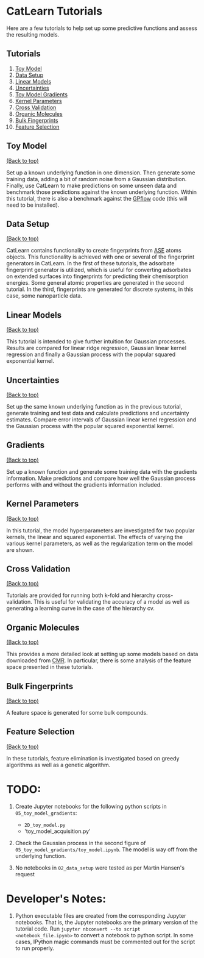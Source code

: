 # CatLearn Tutorials

Here are a few tutorials to help set up some predictive functions and assess the resulting models.

## Tutorials

1.  [Toy Model](#toy-model)
2.  [Data Setup](#data-setup)
3.  [Linear Models](#linear-models)
4.  [Uncertainties](#uncertainties)
5.  [Toy Model Gradients](#gradients)
6.  [Kernel Parameters](#kernel-parameters)
7.  [Cross Validation](#cross-validation)
8.  [Organic Molecules](#organic-molecules)
9.  [Bulk Fingerprints](#bulk-fingerprints)
10. [Feature Selection](#feature-selection)

## Toy Model

[(Back to top)](#atoml-tutorials)

Set up a known underlying function in one dimension. Then generate some training data, adding a bit of random noise from a Gaussian distribution. Finally, use CatLearn to make predictions on some unseen data and benchmark those predictions against the known underlying function. Within this tutorial, there is also a benchmark against the [GPflow](https://github.com/GPflow/GPflow) code (this will need to be installed).

## Data Setup

[(Back to top)](#atoml-tutorials)

CatLearn contains functionality to create fingerprints from [ASE](https://wiki.fysik.dtu.dk/ase/) atoms objects. This functionality is achieved with one or several of the fingerprint generators in CatLearn. In the first of these tutorials, the adsorbate fingerprint generator is utilized, which is useful for converting adsorbates on extended surfaces into fingerprints for predicting their chemisorption energies. Some general atomic properties are generated in the second tutorial. In the third, fingerprints are generated for discrete systems, in this case, some nanoparticle data.

## Linear Models

[(Back to top)](#atoml-tutorials)

This tutorial is intended to give further intuition for Gaussian processes. Results are compared for linear ridge regression, Gaussian linear kernel regression and finally a Gaussian process with the popular squared exponential kernel.

## Uncertainties

[(Back to top)](#atoml-tutorials)

Set up the same known underlying function as in the previous tutorial, generate training and test data and calculate predictions and uncertainty estimates. Compare error intervals of Gaussian linear kernel regression and the Gaussian process with the popular squared exponential kernel.

## Gradients

[(Back to top)](#atoml-tutorials)

Set up a known function and generate some training data with the gradients information. Make predictions and compare how well the Gaussian process performs with and without the gradients information included.

## Kernel Parameters

[(Back to top)](#atoml-tutorials)

In this tutorial, the model hyperparameters are investigated for two popular kernels, the linear and squared exponential. The effects of varying the various kernel parameters, as well as the regularization term on the model are shown.

## Cross Validation

[(Back to top)](#atoml-tutorials)

Tutorials are provided for running both k-fold and hierarchy cross-validation. This is useful for validating the accuracy of a model as well as generating a learning curve in the case of the hierarchy cv.

## Organic Molecules

[(Back to top)](#atoml-tutorials)

This provides a more detailed look at setting up some models based on data downloaded from [CMR](https://cmr.fysik.dtu.dk/). In particular, there is some analysis of the feature space presented in these tutorials.

## Bulk Fingerprints

[(Back to top)](#atoml-tutorials)

A feature space is generated for some bulk compounds.

## Feature Selection

[(Back to top)](#atoml-tutorials)

In these tutorials, feature elimination is investigated based on greedy algorithms as well as a genetic algorithm.


# TODO:
1. Create Jupyter notebooks for the following python scripts in
`05_toy_model_gradients`:
    * `2D_toy_model.py`
    * 'toy_model_acquisition.py'

2. Check the Gaussian process in the second figure of
`05_toy_model_gradients/toy_model.ipynb`. The model is way off from the
underlying function.

3. No notebooks in `02_data_setup` were tested as per Martin Hansen's request

# Developer's Notes:
1. Python executable files are created from the corresponding Jupyter
notebooks. That is, the Jupyter notebooks are the primary version of the
tutorial code. Run `jupyter nbconvert --to script <notebook_file.ipynb>` to
convert a notebook to python script. In some cases, IPython magic commands
must be commented out for the script to run properly.
